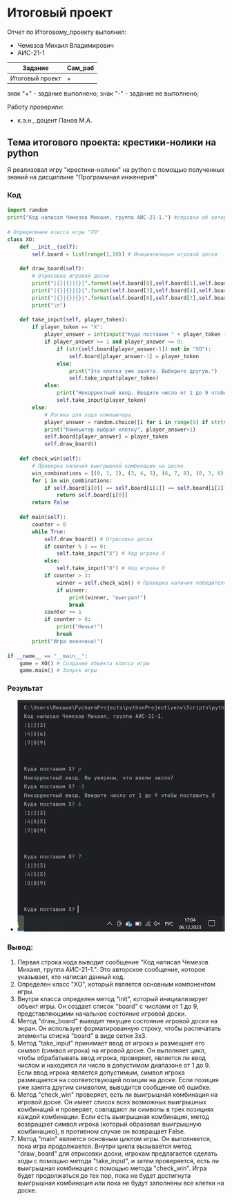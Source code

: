 # Итоговый проект
Отчет по Итоговому_проекту выполнил:
- Чемезов Михаил Владимирович
- АИС-21-1

| Задание | Сам_раб |
| ------ | ------ |
| Итоговый проект | + |

знак "+" - задание выполнено; знак "-" - задание не выполнено;

Работу проверили:
- к.э.н., доцент Панов М.А.

## Тема итогового проекта: крестики-нолики на python
Я реализовал игру "крестики-нолики" на python с помощью полученных знаний на дисциплине "Программная инженерия"
### Код
```python
import random
print("Код написал Чемезов Михаил, группа АИС-21-1.") #справка об авторе

# Определение класса игры "XO"
class XO:
    def __init__(self):
        self.board = list(range(1,10)) # Инициализация игровой доски

    def draw_board(self):
        # Отрисовка игровой доски
        print("|{}|{}|{}|".format(self.board[0],self.board[1],self.board[2]))
        print("|{}|{}|{}|".format(self.board[3],self.board[4],self.board[5]))
        print("|{}|{}|{}|".format(self.board[6],self.board[7],self.board[8]))
        print("\n")

    def take_input(self, player_token):
        if player_token == "X":
            player_answer = int(input("Куда поставим " + player_token + "? "))
            if player_answer >= 1 and player_answer <= 9:
                if (str(self.board[player_answer-1]) not in "XO"):
                    self.board[player_answer-1] = player_token
                else:
                    print("Эта клетка уже занята. Выберите другую.")
                    self.take_input(player_token)
            else:
                print("Некорректный ввод. Введите число от 1 до 9 чтобы поставить "+player_token)
                self.take_input(player_token)
        else:
            # Логика для хода компьютера
            player_answer = random.choice([i for i in range(9) if str(self.board[i]) not in "XO"])
            print("Компьютер выбрал клетку", player_answer+1)
            self.board[player_answer] = player_token
            self.draw_board()

    def check_win(self):
        # Проверка наличия выигрышной комбинации на доске
        win_combinations = [(0, 1, 2), (3, 4, 5), (6, 7, 8), (0, 3, 6), (1, 4, 7), (2, 5, 8), (0, 4, 8), (2, 4, 6)]
        for i in win_combinations:
            if self.board[i[0]] == self.board[i[1]] == self.board[i[2]]:
                return self.board[i[0]]
        return False

    def main(self):
        counter = 0
        while True:
            self.draw_board() # Отрисовка доски
            if counter % 2 == 0:
                self.take_input("X") # Ход игрока X
            else:
                self.take_input("O") # Ход игрока O
            if counter > 3:
                winner = self.check_win() # Проверка наличия победителя
                if winner:
                    print(winner, "выиграл!")
                    break
            counter += 1
            if counter > 8:
                print("Ничья!")
                break
        print("Игра окончена!")

if __name__ == "__main__":
    game = XO() # Создание объекта класса игры
    game.main() # Запуск игры
```

### Результат
- ![Результат](https://github.com/mvchemezov1/software-engineering/blob/%D0%98%D1%82%D0%BE%D0%B3%D0%BE%D0%B2%D1%8B%D0%B9_%D0%BF%D1%80%D0%BE%D0%B5%D0%BA%D1%82/pic/%D0%98%D1%82%D0%BE%D0%B3%D0%BE%D0%B2%D1%8B%D0%B9_%D0%BF%D1%80%D0%BE%D0%B5%D0%BA%D1%82.png)
### Вывод:
1. Первая строка кода выводит сообщение "Код написал Чемезов Михаил, группа АИС-21-1.". Это авторское сообщение, которое указывает, кто написал данный код.
2. Определен класс "XO", который является основным компонентом игры.
3. Внутри класса определен метод "init", который инициализирует объект игры. Он создает список "board" с числами от 1 до 9, представляющими начальное состояние игровой доски.
4. Метод "draw_board" выводит текущее состояние игровой доски на экран. Он использует форматированную строку, чтобы распечатать элементы списка "board" в виде сетки 3x3.
5. Метод "take_input" принимает ввод от игрока и размещает его символ (символ игрока) на игровой доске. Он выполняет цикл, чтобы обрабатывать ввод игрока, проверяет, является ли ввод числом и находится ли число в допустимом диапазоне от 1 до 9. Если ввод игрока является допустимым, символ игрока размещается на соответствующей позиции на доске. Если позиция уже занята другим символом, выводится сообщение об ошибке.
6. Метод "check_win" проверяет, есть ли выигрышная комбинация на игровой доске. Он имеет список всех возможных выигрышных комбинаций и проверяет, совпадают ли символы в трех позициях каждой комбинации. Если есть выигрышная комбинация, метод возвращает символ игрока (который образовал выигрышную комбинацию), в противном случае он возвращает False.
7. Метод "main" является основным циклом игры. Он выполняется, пока игра продолжается. Внутри цикла вызывается метод "draw_board" для отрисовки доски, игрокам предлагается сделать ходы с помощью метода "take_input", и затем проверяется, есть ли выигрышная комбинация с помощью метода "check_win". Игра будет продолжаться до тех пор, пока не будет достигнута выигрышная комбинация или пока не будут заполнены все клетки на доске.
